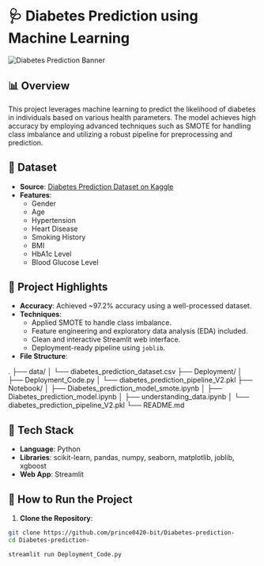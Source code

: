 # 🩺 Diabetes Prediction using Machine Learning

![Diabetes Prediction Banner](https://your-image-url.com/banner.jpg)

## 📊 Overview

This project leverages machine learning to predict the likelihood of diabetes in individuals based on various health parameters. The model achieves high accuracy by employing advanced techniques such as SMOTE for handling class imbalance and utilizing a robust pipeline for preprocessing and prediction.

## 🔬 Dataset

- **Source**: [Diabetes Prediction Dataset on Kaggle](https://www.kaggle.com/datasets/your-dataset-link)
- **Features**:
  - Gender
  - Age
  - Hypertension
  - Heart Disease
  - Smoking History
  - BMI
  - HbA1c Level
  - Blood Glucose Level

## 🎯 Project Highlights

- **Accuracy**: Achieved ~97.2% accuracy using a well-processed dataset.
- **Techniques**:
  - Applied SMOTE to handle class imbalance.
  - Feature engineering and exploratory data analysis (EDA) included.
  - Clean and interactive Streamlit web interface.
  - Deployment-ready pipeline using `joblib`.
- **File Structure**:

.
├── data/
│   └── diabetes_prediction_dataset.csv
├── Deployment/
│   ├── Deployment_Code.py
│   └── diabetes_prediction_pipeline_V2.pkl
├── Notebook/
│   ├── Diabetes_prediction_model_smote.ipynb
│   ├── Diabetes_prediction_model.ipynb
│   ├── understanding_data.ipynb
│   └── diabetes_prediction_pipeline_V2.pkl
└── README.md


## 🧪 Tech Stack

- **Language**: Python
- **Libraries**: scikit-learn, pandas, numpy, seaborn, matplotlib, joblib, xgboost
- **Web App**: Streamlit

## 🚀 How to Run the Project

1. **Clone the Repository**:

 ```bash
 git clone https://github.com/prince0420-bit/Diabetes-prediction-
 cd Diabetes-prediction-

streamlit run Deployment_Code.py

